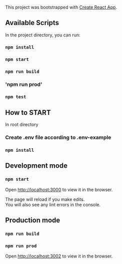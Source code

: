 This project was bootstrapped with [Create React App](https://github.com/facebook/create-react-app).

## Available Scripts

In the project directory, you can run:

### `npm install`

### `npm start`

### `npm run build`

### 'npm run prod'

### `npm test`

## How to START

In root directory

### Create .env file according to .env-example

### `npm install`

## Development mode

### `npm start`

Open [http://localhost:3000](http://localhost:3000) to view it in the browser.

The page will reload if you make edits.<br />
You will also see any lint errors in the console.

## Production mode

### `npm run build`

### `npm run prod`

Open [http://localhost:3002](http://localhost:3002) to view it in the browser.
